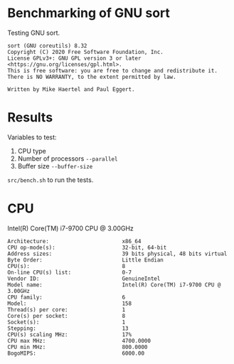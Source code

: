 # Benchmarking of GNU sort

Testing GNU sort.

```
sort (GNU coreutils) 8.32
Copyright (C) 2020 Free Software Foundation, Inc.
License GPLv3+: GNU GPL version 3 or later <https://gnu.org/licenses/gpl.html>.
This is free software: you are free to change and redistribute it.
There is NO WARRANTY, to the extent permitted by law.

Written by Mike Haertel and Paul Eggert.
```

# Results

Variables to test:

1. CPU type
2. Number of processors `--parallel`
3. Buffer size `--buffer-size`

`src/bench.sh` to run the tests.

# CPU

Intel(R) Core(TM) i7-9700 CPU @ 3.00GHz

```
Architecture:                       x86_64
CPU op-mode(s):                     32-bit, 64-bit
Address sizes:                      39 bits physical, 48 bits virtual
Byte Order:                         Little Endian
CPU(s):                             8
On-line CPU(s) list:                0-7
Vendor ID:                          GenuineIntel
Model name:                         Intel(R) Core(TM) i7-9700 CPU @ 3.00GHz
CPU family:                         6
Model:                              158
Thread(s) per core:                 1
Core(s) per socket:                 8
Socket(s):                          1
Stepping:                           13
CPU(s) scaling MHz:                 17%
CPU max MHz:                        4700.0000
CPU min MHz:                        800.0000
BogoMIPS:                           6000.00
```
